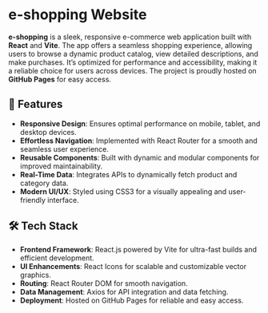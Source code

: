 # e-shopping Website  

**e-shopping** is a sleek, responsive e-commerce web application built with **React** and **Vite**. The app offers a seamless shopping experience, allowing users to browse a dynamic product catalog, view detailed descriptions, and make purchases. It’s optimized for performance and accessibility, making it a reliable choice for users across devices. The project is proudly hosted on **GitHub Pages** for easy access.

## 🌟 Features

- **Responsive Design**: Ensures optimal performance on mobile, tablet, and desktop devices.
- **Effortless Navigation**: Implemented with React Router for a smooth and seamless user experience.
- **Reusable Components**: Built with dynamic and modular components for improved maintainability.
- **Real-Time Data**: Integrates APIs to dynamically fetch product and category data.
- **Modern UI/UX**: Styled using CSS3 for a visually appealing and user-friendly interface.

## 🛠️ Tech Stack

- **Frontend Framework**: React.js powered by Vite for ultra-fast builds and efficient development.
- **UI Enhancements**: React Icons for scalable and customizable vector graphics.
- **Routing**: React Router DOM for smooth navigation.
- **Data Management**: Axios for API integration and data fetching.
- **Deployment**: Hosted on GitHub Pages for reliable and easy access.


